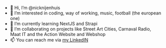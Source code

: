 - 👋 Hi, I’m @nicknijenhuis
- 👀 I’m interested in coding, way of working, music, football (the european one)
- 🌱 I’m currently learning NextJS and Strapi
- 💞️ I’m collaborating on projects like Street Art Cities, Carnaval Radio, Maat IT and the Action Website and Webshop
- 📫 You can reach me via [my LinkedIN](https://www.linkedin.com/in/nicknijenhuis/)

<!---
nicknijenhuis/nicknijenhuis is a ✨ special ✨ repository because its `README.md` (this file) appears on your GitHub profile.
You can click the Preview link to take a look at your changes.
--->
